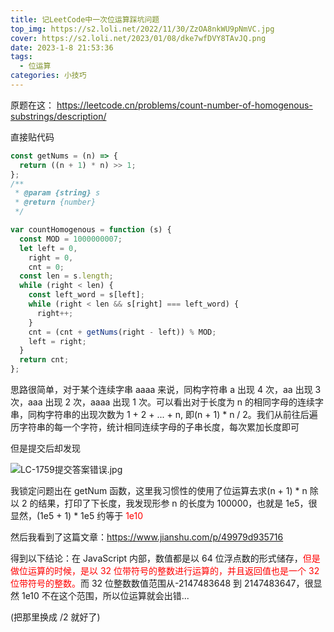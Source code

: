 ```yaml
---
title: 记LeetCode中一次位运算踩坑问题
top_img: https://s2.loli.net/2022/11/30/ZzOA8nkWU9pNmVC.jpg
cover: https://s2.loli.net/2023/01/08/dke7wfDVY8TAvJQ.png
date: 2023-1-8 21:53:36
tags:
  - 位运算
categories: 小技巧
---
```


原题在这：
https://leetcode.cn/problems/count-number-of-homogenous-substrings/description/

直接贴代码

```js
const getNums = (n) => {
  return ((n + 1) * n) >> 1;
};
/**
 * @param {string} s
 * @return {number}
 */

var countHomogenous = function (s) {
  const MOD = 1000000007;
  let left = 0,
    right = 0,
    cnt = 0;
  const len = s.length;
  while (right < len) {
    const left_word = s[left];
    while (right < len && s[right] === left_word) {
      right++;
    }
    cnt = (cnt + getNums(right - left)) % MOD;
    left = right;
  }
  return cnt;
};
```

思路很简单，对于某个连续字串 aaaa 来说，同构字符串 a 出现 4 次，aa 出现 3 次，aaa 出现 2 次，aaaa 出现 1 次。可以看出对于长度为 n 的相同字母的连续字串，同构字符串的出现次数为 1 + 2 + ... + n, 即(n + 1) \* n / 2。我们从前往后遍历字符串的每一个字符，统计相同连续字母的子串长度，每次累加长度即可

但是提交后却发现

![LC-1759提交答案错误.jpg](https://s2.loli.net/2023/01/08/KdrusIMm5wEiz6n.jpg)

我锁定问题出在 getNum 函数，这里我习惯性的使用了位运算去求(n + 1) \* n 除以 2 的结果，打印了下长度，我发现形参 n 的长度为 100000，也就是 1e5，很显然，(1e5 + 1) \* 1e5 约等于 <font color="red">1e10</font>

然后我看到了这篇文章：https://www.jianshu.com/p/49979d935716

得到以下结论：在 JavaScript 内部，数值都是以 64 位浮点数的形式储存，<font color="red">但是做位运算的时候，是以 32 位带符号的整数进行运算的，并且返回值也是一个 32 位带符号的整数。</font>而 32 位整数数值范围从-2147483648 到 2147483647，很显然 1e10 不在这个范围，所以位运算就会出错...

(把那里换成 /2 就好了)